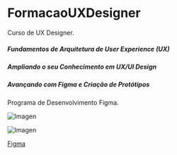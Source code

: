 # FormacaoUXDesigner
Curso de UX Designer. 

##### Fundamentos de Arquitetura de User Experience (UX)
#####  Ampliando o seu Conhecimento em UX/UI Design  
#####  Avançando com Figma e Criação de Protótipos 

Programa de Desenvolvimento Figma.

 
![Imagen](https://raw.githubusercontent.com/PaulaSena/FormacaoUXDesigner/main/LandingPage-WireframeM%C3%A9diaFidelidade02.PNG"Imagen")



![Imagen](https://raw.githubusercontent.com/PaulaSena/FormacaoUXDesigner/main/Apresenta%C3%A7%C3%A3oWireframeGIFF.gif"Imagen") 



[Figma](http://https://www.figma.com/file/gfFv3dGpTB1XIPl7wRZrwg?embed_host=share&kind=&mode=design&node-id=0%3A1&t=ZZrP5tkHJItXFqbQ-1&type=design&viewer=1 "Figma")

